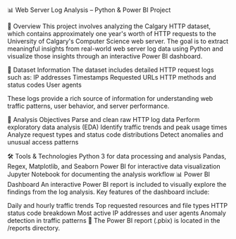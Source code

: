 📊 Web Server Log Analysis – Python & Power BI Project

📝 Overview
This project involves analyzing the Calgary HTTP dataset, which contains approximately one year's worth of HTTP requests to the University of Calgary's Computer Science web server. The goal is to extract meaningful insights from real-world web server log data using Python and visualize those insights through an interactive Power BI dashboard.

📁 Dataset Information
The dataset includes detailed HTTP request logs such as:
IP addresses
Timestamps
Requested URLs
HTTP methods and status codes
User agents

These logs provide a rich source of information for understanding web traffic patterns, user behavior, and server performance.

🧠 Analysis Objectives
Parse and clean raw HTTP log data
Perform exploratory data analysis (EDA)
Identify traffic trends and peak usage times
Analyze request types and status code distributions
Detect anomalies and unusual access patterns

🛠️ Tools & Technologies
Python 3 for data processing and analysis
Pandas, Regex, Matplotlib, and Seaborn
Power BI for interactive data visualization
Jupyter Notebook for documenting the analysis workflow
📊 Power BI Dashboard
An interactive Power BI report is included to visually explore the findings from the log analysis. Key features of the dashboard include:

Daily and hourly traffic trends
Top requested resources and file types
HTTP status code breakdown
Most active IP addresses and user agents
Anomaly detection in traffic patterns
📁 The Power BI report (.pbix) is located in the /reports directory.
